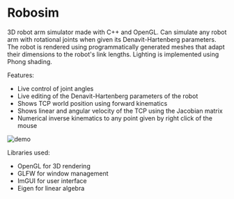 ﻿# Robosim

3D robot arm simulator made with C++ and OpenGL. Can simulate any robot arm with rotational joints when given its Denavit-Hartenberg parameters. The robot is rendered using programmatically generated meshes that adapt their dimensions to the robot's link lengths. Lighting is implemented using Phong shading.

Features:
* Live control of joint angles
* Live editing of the Denavit-Hartenberg parameters of the robot
* Shows TCP world position using forward kinematics
* Shows linear and angular velocity of the TCP using the Jacobian matrix
* Numerical inverse kinematics to any point given by right click of the mouse


![demo](https://github.com/samilauronen/robosim/blob/main/doc/demo.gif)

Libraries used:
* OpenGL for 3D rendering
* GLFW for window management
* ImGUI for user interface
* Eigen for linear algebra

